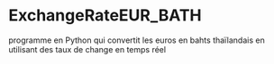 # ExchangeRateEUR_BATH
programme en Python qui convertit les euros en bahts thaïlandais en utilisant des taux de change en temps réel
